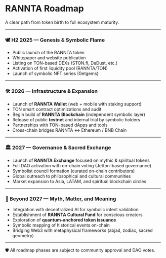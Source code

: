 # RANNTA Roadmap  
A clear path from token birth to full ecosystem maturity.

---

### 🕊️ H2 2025 — Genesis & Symbolic Flame  
- Public launch of the RANNTA token  
- Whitepaper and website publication  
- Listing on TON-based DEXs (STON.fi, DeDust, etc.)  
- Activation of first liquidity pool (RANNTA/TON)  
- Launch of symbolic NFT series (Getgems)

---

### 🛠️ 2026 — Infrastructure & Expansion  
- Launch of **RANNTA Wallet** (web + mobile with staking support)  
- TON smart contract optimizations and audit  
- Begin build of **RANNTA Blockchain** (independent symbolic layer)  
- Release of public **testnet** and internal trial by symbolic holders  
- Partnerships with TON-based dApps and tools  
- Cross-chain bridges RANNTA ↔ Ethereum / BNB Chain  

---

### 🏛 2027 — Governance & Sacred Exchange  
- Launch of **RANNTA Exchange** focused on mythic & spiritual tokens  
- Full DAO activation with on-chain voting (Jetton-based governance)  
- Symbolist council formation (curated on-chain contributors)  
- Global outreach to philosophical and cultural communities  
- Market expansion to Asia, LATAM, and spiritual blockchain circles  

---

### 🔮 Beyond 2027 — Myth, Matter, and Meaning  
- Integration with decentralized AI for symbolic intent validation  
- Establishment of **RANNTA Cultural Fund** for conscious creators  
- Exploration of **quantum-anchored token issuance**  
- Symbolic mapping of historical events on-chain  
- Bridging Web3 with metaphysical frameworks (abjad, zodiac, sacred geometry)

---

🛡️ All roadmap phases are subject to community approval and DAO votes.
